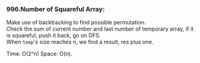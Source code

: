 ### 996.Number of Squareful Array:
Make use of backtracking to find possible permutation.  
Check the sum of current number and last number of temporary array, 
if it is squareful, push it back, go on DFS.  
When `temp`'s size reaches n, we find a result, res plus one.  

Time: O(2^n)
Space: O(n).